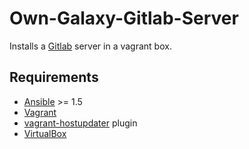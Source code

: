 # Own-Galaxy-Gitlab-Server

Installs a [Gitlab](https://about.gitlab.com) server in a vagrant box.

## Requirements
- [Ansible](http://docs.ansible.com/intro_installation.html) >= 1.5
- [Vagrant](https://www.vagrantup.com)
- [vagrant-hostupdater](https://github.com/cogitatio/vagrant-hostsupdater) plugin
- [VirtualBox](https://www.virtualbox.org)



